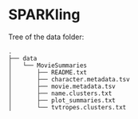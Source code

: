 # SPARKling

Tree of the data folder:
```
.
├── data
│   └── MovieSummaries
│       ├── README.txt
│       ├── character.metadata.tsv
│       ├── movie.metadata.tsv
│       ├── name.clusters.txt
│       ├── plot_summaries.txt
│       └── tvtropes.clusters.txt
```
